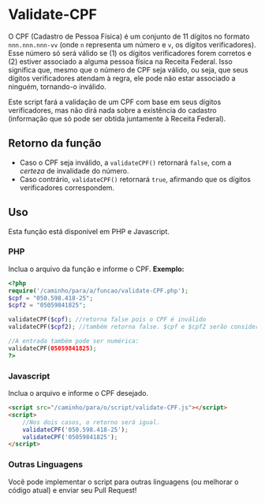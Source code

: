 # Validate-CPF
O CPF (Cadastro de Pessoa Física) é um conjunto de 11 dígitos no formato `nnn.nnn.nnn-vv` (onde `n` representa um número e `v`, os dígitos verificadores). Esse número só será válido se (1) os dígitos verificadores forem corretos e (2) estiver associado a alguma pessoa física na Receita Federal. Isso significa que, mesmo que o número de CPF seja válido, ou seja, que seus dígitos verificadores atendam à regra, ele pode não estar associado a ninguém, tornando-o inválido.

Este script fará a validação de um CPF com base em seus dígitos verificadores, mas não dirá nada sobre a existência do cadastro (informação que só pode ser obtida juntamente à Receita Federal).

## Retorno da função
- Caso o CPF seja inválido, a `validateCPF()` retornará `false`, com a *certeza* de invalidade do número.
- Caso contrário, `validateCPF()` retornará `true`, afirmando que os dígitos verificadores correspondem.

## Uso
Esta função está disponível em PHP e Javascript.
### PHP
Inclua o arquivo da função e informe o CPF.
**Exemplo:**
```php
<?php
require('/caminho/para/a/funcao/validate-CPF.php');
$cpf = "050.598.418-25";
$cpf2 = "05059841825";

validateCPF($cpf); //retorna false pois o CPF é inválido
validateCPF($cpf2); //também retorna false. $cpf e $cpf2 serão considerados idênticos, pois apenas os números são considerados.

//A entrada também pode ser numérica:
validateCPF(05059841825);
?>
```
### Javascript
Inclua o arquivo e informe o CPF desejado.
```html
<script src="/caminho/para/o/script/validate-CPF.js"></script>
<script>
    //Nos dois casos, o retorno será igual.
    validateCPF('050.598.418-25');
    validateCPF('05059841825');
</script>
```

### Outras Linguagens
Você pode implementar o script para outras linguagens (ou melhorar o código atual) e enviar seu Pull Request!
